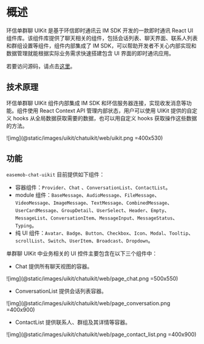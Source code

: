 # 概述

<Toc />

环信单群聊 UIKit 是基于环信即时通讯云 IM SDK 开发的一款即时通讯 React UI 组件库。该组件库提供了聊天相关的组件，包括会话列表、聊天界面、联系人列表和群组设置等组件，组件内部集成了 IM SDK，可以帮助开发者不关心内部实现和数据管理就能根据实际业务需求快速搭建包含 UI 界面的即时通讯应用。

若要访问源码，请点击[这里](https://github.com/easemob/Easemob-UIKit-web/tree/main)。

## 技术原理

环信单群聊 UIKit 组件内部集成 IM SDK 和环信服务器连接，实现收发消息等功能。组件使用 React Context API 管理内部状态，用户可以使用 UIKit 提供的自定义 hooks 从全局数据获取需要的数据，也可以用自定义 hooks 获取操作这些数据的方法。

![img](@static/images/uikit/chatuikit/web/uikit.png =400x530)

## 功能

`easemob-chat-uikit` 目前提供如下组件：

- 容器组件：`Provider`、`Chat` 、`ConversationList`、`ContactList`。
- module 组件：`BaseMessage`、`AudioMessage`、`FileMessage`、 `VideoMessage`、`ImageMessage`、`TextMessage`、`CombinedMessage`、`UserCardMessage`、`GroupDetail`、`UserSelect`、`Header`、`Empty`、`MessageList`、`ConversationItem`、`MessageInput`、`MessageStatus`、`Typing`。
- 纯 UI 组件：`Avatar`、`Badge`、`Button`、`Checkbox`、`Icon`、`Modal`、`Tooltip`、`scrollList`、`Switch`、`UserItem`、`Broadcast`、`Dropdown`。

单群聊 UIKit 中业务相关的 UI 控件主要包含在以下三个组件中：

- Chat 提供所有聊天视图的容器。

![img](@static/images/uikit/chatuikit/web/page_chat.png =500x550) 

- ConversationList 提供会话列表容器。

![img](@static/images/uikit/chatuikit/web/page_conversation.png =400x900) 

- ContactList 提供联系人、群组及其详情等容器。

![img](@static/images/uikit/chatuikit/web/page_contact_list.png =400x900) 
